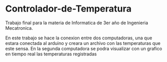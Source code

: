 # Controlador-de-Temperatura
Trabajo final para la materia de Informatica de 3er año de Ingenieria Mecatronica.

En este trabajo se hace la conexion entre dos computadoras, una que estara conectada al arduino y creara un archivo con las temperaturas que este sensa.
En la segunda computadora se podra visualizar con un grafico en tiempo real las temperaturas registradas
